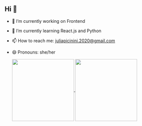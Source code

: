 ## Hi 👋

- 🔭 I’m currently working on Frontend
- 🌱 I’m currently learning React.js and Python 
- 📫 How to reach me: juliapicinini.2020@gmail.com
- 😄 Pronouns: she/her

  <a href="https://github.com/jupicinink/github-readme-stats">
   <img height=200 align="center" src="https://github-readme-stats.vercel.app/api?username=jupicinink" />
   </a>
   <a href="https://github.com/jupicinink/convoychat">
   <img height=200 align="center" src="https://github-readme-stats.vercel.app/api/top-langs?username=jupicinink&layout=compact&langs_count=8&card_width=220" />
  </a>
